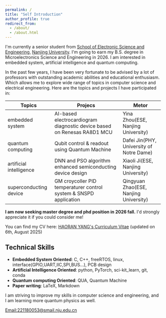 ```yaml
---
permalink: /
title: "Self Introduction"
author_profile: true
redirect_from: 
  - /about/
  - /about.html
---
```


I'm currently a senior student from [School of Electronic Science and Engineering](https://ese.nju.edu.cn/ese_en/main.htm), [Nanjing University](https://www.nju.edu.cn/en/). I'm going to earn my B.S. degree in Microelectronics Science and Engineering in 2026. I am interested in embedded system, artificial intelligence and quantum computing.  

In the past few years, I have been very fortunate to be advised by a lot of professors with outstanding academic abilities and educational enthusiasm. Which allows me to explore wide range of topics in computer science and electrical engineering. Here are the topics and projects I have participated in:

|Topics                        |Projecs                                                                 |Metor                                      |
|------------------------------|------------------------------------------------------------------------|-------------------------------------------|
|embedded system               |AI-based electrocardiogram diagnostic device based on Renesas RA8D1 MCU |Yina Zhou(ESE, Nanjing University)         |
|quantum computing             |Qubit control & readout using Quantum Machine                           |Dafei Jin(PHY, University of Notre Dame)   |
|artificial intelligence       |DNN and PSO algorithm enhanced semiconducting device design             |Xiaoli Ji(ESE, Nanjing University)         |
|superconducting device        |GM croycoller PID temperaturer control system & SNSPD application       |Qingyuan Zhao(ESE, Nanjing University)     |

**I am now seeking master degree and phd position in 2026 fall.** I'd strongly appreciate it if you could consider me!

You can find my CV here: [HAORAN YANG's Curriculum Vitae](../assets/Haoran_Yang_CV.pdf) (updated on 6th, August 2025)


## Technical Skills

* **Embedded System Oriented**: C, C++, freeRTOS, linux, interface(GPIO,UART,IIC,SPI,BUS...), PCB design
* **Artificial Intelligence Oriented**: python, PyTorch, sci-kit_learn, git, conda
* **Quantum computing Oriented**: QUA, Quantum Machine
* **Paper writing**: LaTeX, Markdown


I am striving to improve my skills in computer science and engineering, and I am learning more quantum physics as well.

[Email:221180053@smail.nju.edu.cn](mailto:221180053@smail.nju.edu.cn)

